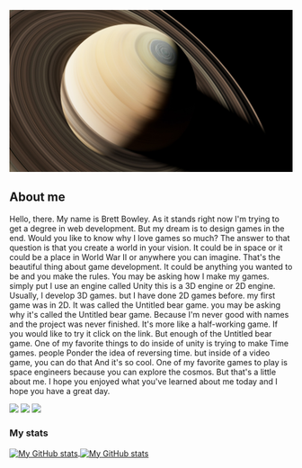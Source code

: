 ![img](img/img.jpg)

## About me

Hello, there. My name is Brett Bowley. As it stands right now I'm trying to get a degree in web development. But my dream is to design games in the end. Would you like to know why I love games so much? The answer to that question is that you create a world in your vision. It could be in space or it could be a place in World War II or anywhere you can imagine. That's the beautiful thing about game development. It could be anything you wanted to be and you make the rules.
You may be asking how I make my games. simply put I use an engine called Unity this is a 3D engine or 2D engine. Usually, I develop 3D games. but I have done 2D games before. my first game was in 2D. It was called the Untitled bear game. you may be asking why it's called the Untitled bear game. Because I'm never good with names and the project was never finished. It's more like a half-working game. If you would like to try it click on the link. But enough of the Untitled bear game. One of my favorite things to do inside of unity is trying to make Time games. people Ponder the idea of reversing time. but inside of a video game, you can do that And it's so cool. One of my favorite games to play is space engineers because you can explore the cosmos.
But that's a little about me. I hope you enjoyed what you've learned about me today and I hope you have a great day.


![](https://img.shields.io/badge/code-javascript-informational?style=for-the-badge&logo=javascript&logoColor=white&color=51be8d)
![](https://img.shields.io/badge/web-css-informational?style=for-the-badge&logo=css3&logoColor=white&color=51be8d)
![](https://img.shields.io/badge/web-html-informational?style=for-the-badge&logo=html5&logoColor=white&color=51be8d)

### My stats

<a href="https://github.com/Bearium-BB">
  <img height="205px" align="center" src="https://github-readme-stats.vercel.app/api?username=Bearium-BB&theme=vue&show_icons=true" alt="My GitHub stats" />
</a>
<a href="https://github.com/Bearium-BB">
  <img align="center" src="https://github-readme-stats.vercel.app/api/top-langs/?username=Bearium-BB&theme=vue&hide=Ruby&show_icons=true&langs_count=3" alt="My 
  GitHub stats"/>
</a>
